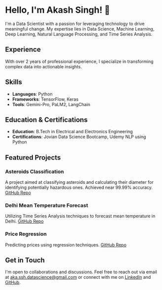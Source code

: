 # Hello, I'm Akash Singh! 👋

I'm a Data Scientist with a passion for leveraging technology to drive meaningful change. My expertise lies in Data Science, Machine Learning, Deep Learning, Natural Language Processing, and Time Series Analysis.

## Experience

With over 2 years of professional experience, I specialize in transforming complex data into actionable insights.

## Skills

- <i class="fab fa-python"></i> **Languages**: Python
- <i class="fab fa-tensorflow"></i> **Frameworks**: TensorFlow, Keras
- <i class="fa fa-wrench"></i> **Tools**: Gemini-Pro, PaLM2, LangChain

## Education & Certifications

- <i class="fa fa-graduation-cap"></i> **Education**: B.Tech in Electrical and Electronics Engineering
- <i class="fa fa-certificate"></i> **Certifications**: Jovian Data Science Bootcamp, Udemy NLP using Python 

## Featured Projects

### Asteroids Classification
A project aimed at classifying asteroids and calculating their diameter for identifying potentially hazardous ones. Achieved near 99.99% accuracy.
[GitHub Repo](https://github.com/AKA-SSH/Asteroids-Classification)

### Delhi Mean Temperature Forecast
Utilizing Time Series Analysis techniques to forecast mean temperature in Delhi.
[GitHub Repo](https://github.com/AKA-SSH/Delhi-Mean-Temp-Forecast)

### Price Regression
Predicting prices using regression techniques.
[GitHub Repo](https://github.com/AKA-SSH/Price-Regression)

## Get in Touch

I'm open to collaborations and discussions. Feel free to reach out via email at aka.ssh.datascience@gmail.com or connect with me on [LinkedIn](https://www.linkedin.com/in/aka-ssh/) and [GitHub](https://github.com/AKA-SSH).
